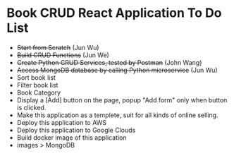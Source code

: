 # Book CRUD React Application To Do List

* ~~Start from Scratch~~ (Jun Wu)
* ~~Build CRUD Functions~~ (Jun We)
* ~~Create Python CRUD Services, tested by Postman~~ (John Wang) 
* ~~Access MongoDB database by calling Python microservice~~ (Jun Wu)
* Sort book list
* Filter book list
* Book Category
* Display a [Add] button on the page, popup "Add form" only when button is clicked.
* Make this application as a templete, suit for all kinds of online selling.
* Deploy this application to AWS
* Deploy this application to Google Clouds
* Build docker image of this application
* images > MongoDB